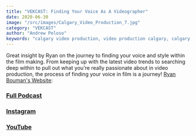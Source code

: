 ```yaml
---
title: "VEKCAST: Finding Your Voice As A Videographer"
date: 2020-06-30
image: "/src/images/Calgary_Video_Production_7.jpg"
category: "VEKCAST"
author: "Andrew Peloso"
keywords: "calgary video production, video production calgary, calgary video company"
---
```


Great insight by Ryan on the journey to finding your voice and style within the film making. From keeping up with the latest video trends to searching deep within to pull out what you're really passionate about in video production, the process of finding your voice in film is a journey! [Ryan Bouman's Website](http://www.ryanboumanfilm.com/):

### [Full Podcast](https://anchor.fm/vek-labs)

### [Instagram](https://www.instagram.com/veklabs/)

### [YouTube](https://www.youtube.com/channel/UC_8CmynHCINGSOZftHJGoUQ)
